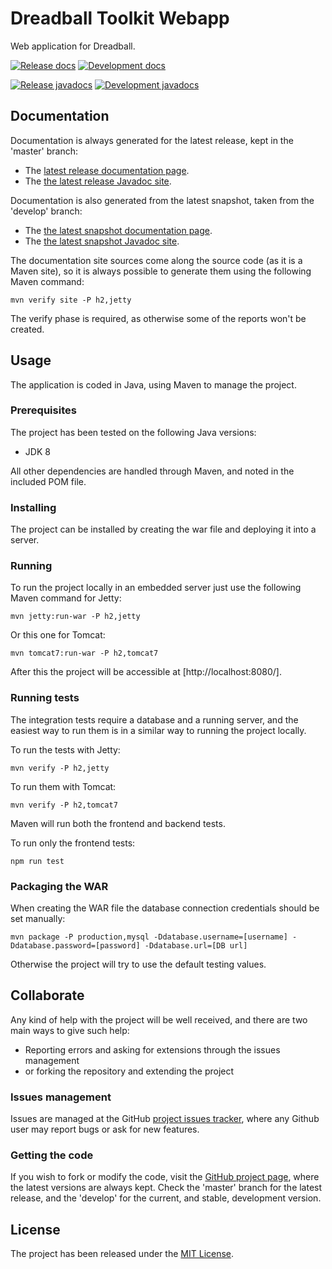 # Dreadball Toolkit Webapp

Web application for Dreadball.

[![Release docs](https://img.shields.io/badge/docs-release-blue.svg)][site-release]
[![Development docs](https://img.shields.io/badge/docs-develop-blue.svg)][site-develop]

[![Release javadocs](https://img.shields.io/badge/javadocs-release-blue.svg)][javadoc-release]
[![Development javadocs](https://img.shields.io/badge/javadocs-develop-blue.svg)][javadoc-develop]

## Documentation

Documentation is always generated for the latest release, kept in the 'master' branch:

- The [latest release documentation page][site-release].
- The [the latest release Javadoc site][javadoc-release].

Documentation is also generated from the latest snapshot, taken from the 'develop' branch:

- The [the latest snapshot documentation page][site-develop].
- The [the latest snapshot Javadoc site][javadoc-develop].

The documentation site sources come along the source code (as it is a Maven site), so it is always possible to generate them using the following Maven command:

```
mvn verify site -P h2,jetty
```

The verify phase is required, as otherwise some of the reports won't be created.

## Usage

The application is coded in Java, using Maven to manage the project.

### Prerequisites

The project has been tested on the following Java versions:
* JDK 8

All other dependencies are handled through Maven, and noted in the included POM file.

### Installing

The project can be installed by creating the war file and deploying it into a server.

### Running

To run the project locally in an embedded server just use the following Maven command for Jetty:

```
mvn jetty:run-war -P h2,jetty
```

Or this one for Tomcat:

```
mvn tomcat7:run-war -P h2,tomcat7
```

After this the project will be accessible at [http://localhost:8080/].

### Running tests

The integration tests require a database and a running server, and the easiest way to run them is in a similar way to running the project locally.

To run the tests with Jetty:

```
mvn verify -P h2,jetty
```

To run them with Tomcat:

```
mvn verify -P h2,tomcat7
```

Maven will run both the frontend and backend tests.

To run only the frontend tests:

```
npm run test
```

### Packaging the WAR

When creating the WAR file the database connection credentials should be set manually:

```
mvn package -P production,mysql -Ddatabase.username=[username] -Ddatabase.password=[password] -Ddatabase.url=[DB url]
```

Otherwise the project will try to use the default testing values.

## Collaborate

Any kind of help with the project will be well received, and there are two main ways to give such help:

- Reporting errors and asking for extensions through the issues management
- or forking the repository and extending the project

### Issues management

Issues are managed at the GitHub [project issues tracker][issues], where any Github user may report bugs or ask for new features.

### Getting the code

If you wish to fork or modify the code, visit the [GitHub project page][scm], where the latest versions are always kept. Check the 'master' branch for the latest release, and the 'develop' for the current, and stable, development version.

## License

The project has been released under the [MIT License][license].

[issues]: https://github.com/bernardo-mg/dreadball-toolkit-webapp/issues
[javadoc-develop]: http://docs.bernardomg.com/development/maven/dreadball-toolkit-webapp/apidocs
[javadoc-release]: http://docs.bernardomg.com/maven/dreadball-toolkit-webapp/apidocs
[license]: http://www.opensource.org/licenses/mit-license.php
[scm]: https://github.com/bernardo-mg/dreadball-toolkit-webapp
[site-develop]: http://docs.bernardomg.com/development/maven/dreadball-toolkit-webapp
[site-release]: http://docs.bernardomg.com/maven/dreadball-toolkit-webapp
